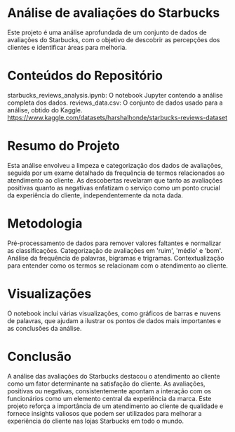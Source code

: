 # Análise de avaliações do Starbucks
Este projeto é uma análise aprofundada de um conjunto de dados de avaliações do Starbucks, com o objetivo de descobrir as percepções dos clientes e identificar áreas para melhoria.

# Conteúdos do Repositório
starbucks_reviews_analysis.ipynb: O notebook Jupyter contendo a análise completa dos dados. reviews_data.csv: O conjunto de dados usado para a análise, obtido do Kaggle. https://www.kaggle.com/datasets/harshalhonde/starbucks-reviews-dataset

# Resumo do Projeto
Esta análise envolveu a limpeza e categorização dos dados de avaliações, seguida por um exame detalhado da frequência de termos relacionados ao atendimento ao cliente. As descobertas revelaram que tanto as avaliações positivas quanto as negativas enfatizam o serviço como um ponto crucial da experiência do cliente, independentemente da nota dada.

# Metodologia
Pré-processamento de dados para remover valores faltantes e normalizar as classificações. Categorização de avaliações em 'ruim', 'médio' e 'bom'. Análise da frequência de palavras, bigramas e trigramas. Contextualização para entender como os termos se relacionam com o atendimento ao cliente.

# Visualizações
O notebook inclui várias visualizações, como gráficos de barras e nuvens de palavras, que ajudam a ilustrar os pontos de dados mais importantes e as conclusões da análise.

# Conclusão
A análise das avaliações do Starbucks destacou o atendimento ao cliente como um fator determinante na satisfação do cliente. As avaliações, positivas ou negativas, consistentemente apontam a interação com os funcionários como um elemento central da experiência da marca. Este projeto reforça a importância de um atendimento ao cliente de qualidade e fornece insights valiosos que podem ser utilizados para melhorar a experiência do cliente nas lojas Starbucks em todo o mundo.
